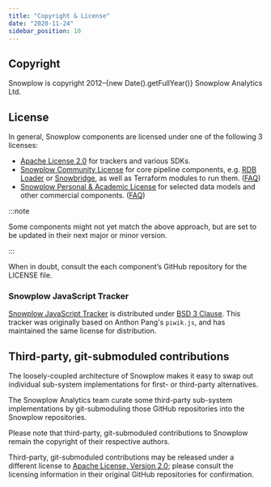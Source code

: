```yaml
---
title: "Copyright & License"
date: "2020-11-24"
sidebar_position: 10
---
```


## Copyright

<p>Snowplow is copyright 2012–{new Date().getFullYear()} Snowplow Analytics Ltd.</p>

## License

In general, Snowplow components are licensed under one of the following 3 licenses:

* [Apache License 2.0](http://www.apache.org/licenses/LICENSE-2.0) for trackers and various SDKs.
* [Snowplow Community License](/community-license-1.0/) for core pipeline components, e.g. [RDB Loader](https://github.com/snowplow/snowplow-rdb-loader) or [Snowbridge](https://github.com/snowplow/snowbridge), as well as Terraform modules to run them. ([FAQ](/docs/contributing/community-license-faq/index.md))
* [Snowplow Personal & Academic License](/personal-and-academic-license-1.0/) for selected data models and other commercial components. ([FAQ](/docs/contributing/personal-and-academic-license-faq/index.md))

:::note

Some components might not yet match the above approach, but are set to be updated in their next major or minor version.

:::

When in doubt, consult the each component’s GitHub repository for the LICENSE file.

### Snowplow JavaScript Tracker

[Snowplow JavaScript Tracker](https://github.com/snowplow/snowplow-javascript-tracker) is distributed under [BSD 3 Clause](https://opensource.org/licenses/BSD-3-Clause). This tracker was originally based on Anthon Pang's `piwik.js`, and has maintained the same license for distribution.

## Third-party, git-submoduled contributions

The loosely-coupled architecture of Snowplow makes it easy to swap out individual sub-system implementations for first- or third-party alternatives.

The Snowplow Analytics team curate some third-party sub-system implementations by git-submoduling those GitHub repositories into the Snowplow repositories.

Please note that third-party, git-submoduled contributions to Snowplow remain the copyright of their respective authors.

Third-party, git-submoduled contributions may be released under a different license to [Apache License, Version 2.0](http://www.apache.org/licenses/LICENSE-2.0); please consult the licensing information in their original GitHub repositories for confirmation.
